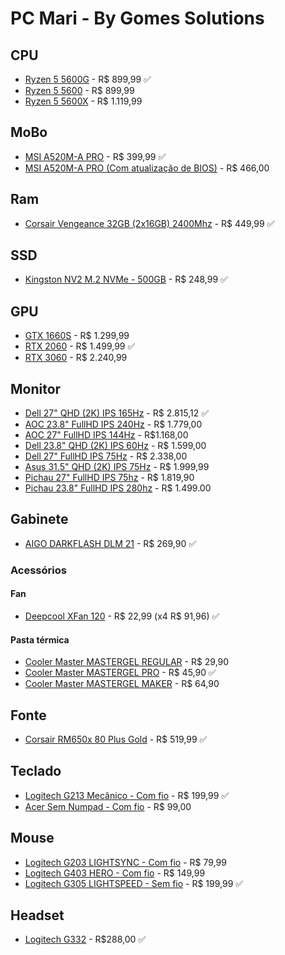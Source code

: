# PC Mari - By Gomes Solutions

## CPU 
- [Ryzen 5 5600G](https://www.kabum.com.br/produto/181088/processador-amd-ryzen-5-5600g-3-9ghz-4-4ghz-max-turbo-cache-19mb-6-nucleos-12-threads-video-integrado-am4-100-100000252box?gclid=CjwKCAiAyfybBhBKEiwAgtB7fsFDCTAnouWIKCogP1dQ2TUyraKD_aVueiRdfUtsZ3oNrxbA1AnkgBoC2CUQAvD_BwE) - R$ 899,99 :white_check_mark:
- [Ryzen 5 5600](https://www.kabum.com.br/produto/320798/processador-amd-ryzen-5-5600-3-5ghz-4-4ghz-max-turbo-cache-35mb-am4-sem-video-100-100000927box?gclid=CjwKCAiAyfybBhBKEiwAgtB7fge17Oq2aESNWSzTxQGnzaLd9rWDn7tHfL92-19Q6tX8bMHEz4VRMxoC2_gQAvD_BwE) - R$ 899,99
- [Ryzen 5 5600X](https://www.kabum.com.br/produto/129451/processador-amd-ryzen-5-5600x-3-7ghz-4-6ghz-max-turbo-cache-35mb-6-nucleos-12-threads-am4-100-100000065box?gclid=CjwKCAiAyfybBhBKEiwAgtB7fk3H6040JjXzfgarrcD_xRiGT2-NyrYRFgi91lryswBLKjIzRqAumRoCTX0QAvD_BwE) - R$ 1.119,99

## MoBo

- [MSI A520M-A PRO](https://www.kabum.com.br/produto/280890/placa-mae-msi-a520m-a-pro-amd-am4-matx-ddr4?gclid=CjwKCAiAyfybBhBKEiwAgtB7fhPOdnqQGx04X2ErseIuJVW0_7th2rg9ErOkeXMRPAns18G4-Zr5EhoCwkkQAvD_BwE) - R$ 399,99 :white_check_mark:
- [MSI A520M-A PRO (Com atualização de BIOS)](https://www.kabum.com.br/produto/280890/placa-mae-msi-a520m-a-pro-amd-am4-matx-ddr4?gclid=CjwKCAiAyfybBhBKEiwAgtB7fhPOdnqQGx04X2ErseIuJVW0_7th2rg9ErOkeXMRPAns18G4-Zr5EhoCwkkQAvD_BwE) - R$ 466,00

## Ram

- [Corsair Vengeance 32GB (2x16GB) 2400Mhz](https://www.kabum.com.br/produto/110814/memoria-corsair-vengeance-lpx-32gb-2x16gb-2400mhz-ddr4-c16-black-cmk32gx4m2a2400c16?gclid=CjwKCAiAyfybBhBKEiwAgtB7fncY3cSc6EgbWYBmZC1hEISskwZaO5xxHS6D5jH12Otz2CjsDnZZhhoC8c8QAvD_BwE) - R$ 449,99 :white_check_mark:

## SSD

- [Kingston NV2 M.2 NVMe - 500GB](https://www.terabyteshop.com.br/produto/23002/ssd-kingston-nv2-500gb-m2-nvme-2280-leitura-3500mbs-e-gravacao-2100mbs-snv2s500g) - R$ 248,99 :white_check_mark:

## GPU

- [GTX 1660S](https://www.kabum.com.br/produto/110396/placa-de-video-gtx-1660-super-twin-fan-zotac-gaming-nvidia-geforce-6-gb-gddr6-zt-t16620f-10l?gclid=CjwKCAiAyfybBhBKEiwAgtB7fsBr1ZKsbDQEoW_P9i703NS3DWr90azvgwsha7bUR4HH8iEZeetkhhoC-7IQAvD_BwE) - R$ 1.299,99 
- [RTX 2060](https://www.kabum.com.br/produto/357660/placa-de-video-rtx-2060-ventus-gp-oc-msi-nvidia-geforce-6gb-gddr6-ray-tracing-geforce-rtx-2060-ventus-gp-oc?gclid=CjwKCAiAyfybBhBKEiwAgtB7fvf0Jqn5F8Y7O_wRcdG1qahtPOw1NrJ63dYeSKnebEbcXDEi0rD_MBoCDVQQAvD_BwE) - R$ 1.499,99 :white_check_mark:
- [RTX 3060](https://www.kabum.com.br/produto/384627/placa-de-video-rtx-3060-ventus-2x-msi-nvidia-geforce-12gb-gddr6-dlss-ray-tracing?gclid=CjwKCAiAyfybBhBKEiwAgtB7fgqi9s0KB1bqz-hc-q9nf8kgLWnXkkyO7mCJYefzJ9XLH_YJ9ZqgVRoCsNMQAvD_BwE) - R$ 2.240,99

## Monitor

- [Dell 27" QHD (2K) IPS 165Hz](https://www.magazineluiza.com.br/monitor-dell-gamer-27-s2721dgf-preto/p/hj4kh7dhd7/in/mogm/?=&seller_id=dell&utm_source=zoom&utm_medium=cpc&utm_content=-un_magalu-ce_b2c-cp&partner_id=62175&bigclid=eyJvZmZlcklkIjoxMzUxOTU5MjgsInNrdSI6ImhqNGtoN2RoZDciLCJncm91cElkIjoiaGo0a2g3ZGhkNyIsImxvZyI6IjE3LzExLzIwMjIgMjA6NDkifQ&utm_campaign=88588f2990b74e7c843000d211771fb3&utm_term=88588f2990b74e7c843000d211771fb3) - R$ 2.815,12 :white_check_mark:
- [AOC 23.8" FullHD IPS 240Hz](https://www.amazon.com.br/Monitor-Gamer-AOC-G-Sync-Compatible/dp/B09RTKLFMS/ref=asc_df_B09RTKLFMS/?tag=googleshopp00-20&linkCode=df0&hvadid=379739325766&hvpos=&hvnetw=g&hvrand=14072371425676479731&hvpone=&hvptwo=&hvqmt=&hvdev=c&hvdvcmdl=&hvlocint=&hvlocphy=1001655&hvtargid=pla-1654570344383&psc=1) - R$ 1.779,00
- [AOC 27" FullHD IPS 144Hz](https://www.amazon.com.br/Monitor-AOC-G-Sync-Compatible-27G2/dp/B088L3TM7X/ref=asc_df_B088L3TM7X/?tag=googleshopp00-20&linkCode=df0&hvadid=379817900090&hvpos=&hvnetw=g&hvrand=14072371425676479731&hvpone=&hvptwo=&hvqmt=&hvdev=c&hvdvcmdl=&hvlocint=&hvlocphy=1001655&hvtargid=pla-939607878845&psc=1) - R$1.168,00
- [Dell 23.8" QHD (2K) IPS 60Hz](https://www.dell.com/pt-br/shop/monitor-dell-de-238-qhd-p2423d/apd/210-beos/monitores-e-acess%C3%B3rios?gacd=9657105-15015-5761040-275878141-0&dgc=ST&cid=71700000100771159&gclid=CjwKCAiAyfybBhBKEiwAgtB7fnYVrzthwgX4Klf4lIpnAjW8Y-3oFtEp4OxCnf36jNS-NROARgCvYxoC_-4QAvD_BwE&gclsrc=aw.ds&nclid=GGX0QtMeWYTjSE_ukAUfkMmd39OMDq6MjLjE5OtTCAQnkFlRLyehKgbLl4n48usu#techspecs_section) - R$ 1.599,00
- [Dell 27" FullHD IPS 75Hz](https://www.dell.com/pt-br/shop/monitor-27-dell-s2721h/apd/210-bdor/monitores-e-acess%C3%B3rios?gacd=9657105-15015-5761040-275878141-0&dgc=ST&cid=71700000100771159&gclid=CjwKCAiAyfybBhBKEiwAgtB7ftuxFOaj7Gss-JgsBWbPIzYgDpQMai_BvFbCD9gHmNcXzQPhWb0MkxoCxfMQAvD_BwE&gclsrc=aw.ds&nclid=GGX0QtMeWYTjSE_ukAUfkMmd39OMDq6MjLjE5OtTCAQnkFlRLyehKgbLl4n48usu) - R$ 2.338,00
- [Asus 31.5" QHD (2K) IPS 75Hz](https://www.kabum.com.br/produto/154004/monitor-asus-eye-care-31-5-2k-qhd-ips-hdmi-e-displayport-100-srgb-hdr-adptive-sync-ajuste-de-angulo-som-integrado-vesa-vp32aq?gclid=CjwKCAiAyfybBhBKEiwAgtB7fghj_7cS4MY2cxISIkByRP9ZYVNtVByaV5MdEj3-jYhKOOujrcFPhBoCz6cQAvD_BwE) - R$ 1.999,99
- [Pichau 27" FullHD IPS 75hz](https://www.amazon.com.br/Monitor-Profissional-Pichau-Ajustavel-Pc-prs27-mpp01/dp/B0BBXZHN2V/ref=asc_df_B0BBXZHN2V/?tag=googleshopp00-20&linkCode=df0&hvadid=379817900090&hvpos=&hvnetw=g&hvrand=14072371425676479731&hvpone=&hvptwo=&hvqmt=&hvdev=c&hvdvcmdl=&hvlocint=&hvlocphy=1001655&hvtargid=pla-2004604365112&psc=1) - R$ 1.819,90
- [Pichau 23.8" FullHD IPS 280hz](https://www.amazon.com.br/dp/B0BJVY2K7B?ref=emc_p_m_5_i&th=1) - R$ 1.499.00

## Gabinete

- [AIGO DARKFLASH DLM 21](https://www.pichau.com.br/gabinete-gamer-aigo-darkflash-dlm-21-mesh-preto-lateral-vidro) - R$ 269,90 :white_check_mark:

### Acessórios
#### Fan
- [Deepcool XFan 120](https://www.kabum.com.br/produto/104382/cooler-fan-deepcool-xfan-120-120mm-preto-dp-fdc-xf120) - R$ 22,99 (x4 R$ 91,96) :white_check_mark:
#### Pasta térmica
- [Cooler Master MASTERGEL REGULAR](https://www.pichau.com.br/pasta-termica-cooler-master-mastergel-regular-mgx-zosg-n15m-r2) - R$ 29,90
- [Cooler Master MASTERGEL PRO](https://www.pichau.com.br/pasta-termica-cooler-master-mastergel-pro-mgy-zosg-n15m-r2) - R$ 45,90 :white_check_mark:
- [Cooler Master MASTERGEL MAKER](https://www.pichau.com.br/pasta-termica-cooler-master-mastergel-maker-mgz-ndsg-n15m-r2) - R$ 64,90

## Fonte

- [Corsair RM650x 80 Plus Gold](https://www.kabum.com.br/produto/371178/fonte-corsair-rmx-series-rm650x-650w-80-plus-gold-full-modular-cp-9020178-na?gclid=CjwKCAiAyfybBhBKEiwAgtB7fm7yuQ2AsZhPycMhrIzn5ZpGxN68LTPB-Crsyj23JbKcUAVgaM_y1xoCUbQQAvD_BwE) - R$ 519,99 :white_check_mark:

## Teclado

- [Logitech G213 Mecânico - Com fio](https://www.kabum.com.br/produto/107334/teclado-gamer-logitech-g213-rgb-lightsync-controles-de-midia-dedicados-design-duravel-resistente-a-respingos-abnt2-preto-920-009438?gclid=CjwKCAiAyfybBhBKEiwAgtB7fjohLOEluRoyiWQquZGZXoB9uzkCJ0GJgt1ZYTO29BypZcaYEW6khxoCIJsQAvD_BwE) - R$ 199,99 :white_check_mark:
- [Acer Sem Numpad - Com fio](https://br-store.acer.com/acer-nkw120-nitro-keyboard-tkl-usb-standard-black-retail-pack-for-brazil-portuguese-gp-kbd11-035/p?idsku=878&gclid=CjwKCAiAyfybBhBKEiwAgtB7fp9QCjk230n5EOwyfmjBc5Bj7hejSXb5JXffHIcj9u-bxe6wxgVAixoCrW8QAvD_BwE) - R$ 99,00

## Mouse

- [Logitech G203 LIGHTSYNC - Com fio](https://www.kabum.com.br/produto/112948/mouse-gamer-logitech-g203-lightsync-rgb-efeito-de-ondas-de-cores-6-botoes-programaveis-e-ate-8-000-dpi-preto-910-005793?gclid=CjwKCAiAyfybBhBKEiwAgtB7fqi_KHg9ySXVX9DJwFET5lRgEJGpA0By9fxblPiCHXYt5kHCasRAIRoCIugQAvD_BwE) - R$ 79,99
- [Logitech G403 HERO - Com fio](https://www.kabum.com.br/produto/102649/mouse-gamer-logitech-g403-hero-com-rgb-lightsync-6-botoes-programaveis-ajuste-de-peso-e-sensor-hero-25k-910-005631?awc=17729_1669355652_7d1073e62356b84472c7967ee252ca98&utm_source=AWIN&utm_medium=AFILIADOS&utm_campaign=PS5FIFA_out22&utm_content=&utm_term=667929) - R$ 149,99
- [Logitech G305 LIGHTSPEED - Sem fio](https://www.amazon.com.br/Logitech-LIGHTSPEED-Bot%C3%B5es-Program%C3%A1veis-12-000/dp/B07GPRWFC5/ref=asc_df_B07GPRWFC5/?tag=googleshopp00-20&linkCode=df0&hvadid=379713309507&hvpos=&hvnetw=g&hvrand=6282548365234245051&hvpone=&hvptwo=&hvqmt=&hvdev=c&hvdvcmdl=&hvlocint=&hvlocphy=1001655&hvtargid=pla-782622594439&psc=1) - R$ 199,99 :white_check_mark:

## Headset

- [Logitech G332](https://www.amazon.com.br/Fone-Ouvido-Jogos-Stereo-Logitech/dp/B07MDPCQTZ/ref=asc_df_B07MDPCQTZ/?tag=googleshopp00-20&linkCode=df0&hvadid=379720486248&hvpos=&hvnetw=g&hvrand=10486864307428597655&hvpone=&hvptwo=&hvqmt=&hvdev=c&hvdvcmdl=&hvlocint=&hvlocphy=1001655&hvtargid=pla-668492870350&psc=1) - R$288,00 :white_check_mark:
 
